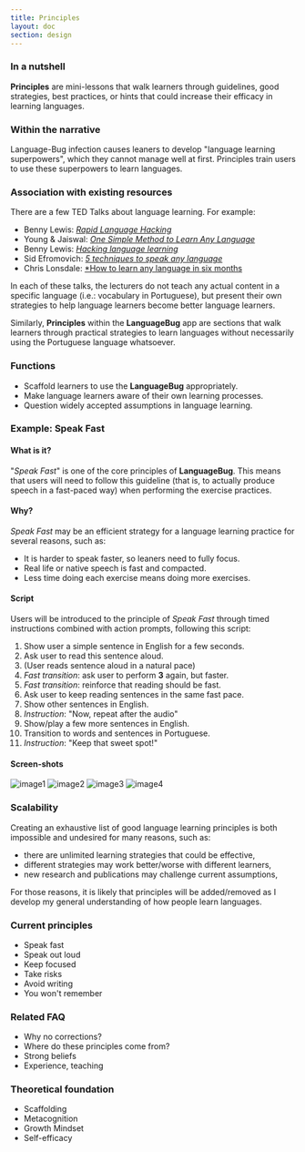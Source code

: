 ```yaml
---
title: Principles
layout: doc
section: design
---
```


### In a nutshell

**Principles** are mini-lessons that walk learners through guidelines, good strategies, best practices, or hints that could increase their efficacy in learning languages. 

### Within the narrative

Language-Bug infection causes leaners to develop "language learning superpowers", which they cannot manage well at first. Principles train users to use these superpowers to learn languages.

### Association with existing resources

There are a few TED Talks about language learning. For example:

* Benny Lewis: [*Rapid Language Hacking*](https://www.youtube.com/watch?v=HZqUeWshwMs)
* Young & Jaiswal: [*One Simple Method to Learn Any Language*](https://www.youtube.com/watch?v=G1RRbupCxi0)
* Benny Lewis: [*Hacking language learning*](https://www.youtube.com/watch?v=0x2_kWRB8-A)
* Sid Efromovich: [*5 techniques to speak any language*](https://www.youtube.com/watch?v=-WLHr1_EVtQ)
* Chris Lonsdale: [*How to learn any language in six months](https://www.youtube.com/watch?v=d0yGdNEWdn0)

In each of these talks, the lecturers do not teach any actual content in a specific language (i.e.: vocabulary in Portuguese), but present their own strategies to help language learners become better language learners.

Similarly, **Principles** within the **LanguageBug** app are sections that walk learners through practical strategies to learn languages without necessarily using the Portuguese language whatsoever.

### Functions

* Scaffold learners to use the **LanguageBug** appropriately.
* Make language learners aware of their own learning processes.
* Question widely accepted assumptions in language learning.

### Example: **Speak Fast**

#### What is it?

"*Speak Fast*" is one of the core principles of **LanguageBug**. This means that users will need to follow this guideline (that is, to actually produce speech in a fast-paced way) when performing the exercise practices.

#### Why?

*Speak Fast* may be an efficient strategy for a language learning practice for several reasons, such as:

* It is harder to speak faster, so leaners need to fully focus.
* Real life or native speech is fast and compacted.
* Less time doing each exercise means doing more exercises.

#### Script

Users will be introduced to the principle of *Speak Fast* through timed instructions combined with action prompts, following this script:

1. Show user a simple sentence in English for a few seconds.
2. Ask user to read this sentence aloud.
3. (User reads sentence aloud in a natural pace)
4. *Fast transition*: ask user to perform **3** again, but faster.
5. *Fast transition*: reinforce that reading should be fast.
6. Ask user to keep reading sentences in the same fast pace.
7. Show other sentences in English.
8. *Instruction*: "Now, repeat after the audio"
9. Show/play a few more sentences in English.
10. Transition to words and sentences in Portuguese.
11. *Instruction*: "Keep that sweet spot!"

#### Screen-shots

![image1](dasd.jpg)
![image2](dasd.jpg)
![image3](dasd.jpg)
![image4](dasd.jpg)

### Scalability

Creating an exhaustive list of good language learning principles is both impossible and undesired for many reasons, such as:

* there are unlimited learning strategies that could be effective,
* different strategies may work better/worse with different learners,
* new research and publications may challenge current assumptions,

For those reasons, it is likely that principles will be added/removed as I develop my general understanding of how people learn languages.

### Current principles

* Speak fast
* Speak out loud
* Keep focused
* Take risks
* Avoid writing
* You won't remember

### Related FAQ

* Why no corrections?
* Where do these principles come from?
* Strong beliefs
* Experience, teaching

### Theoretical foundation

* Scaffolding
* Metacognition
* Growth Mindset
* Self-efficacy